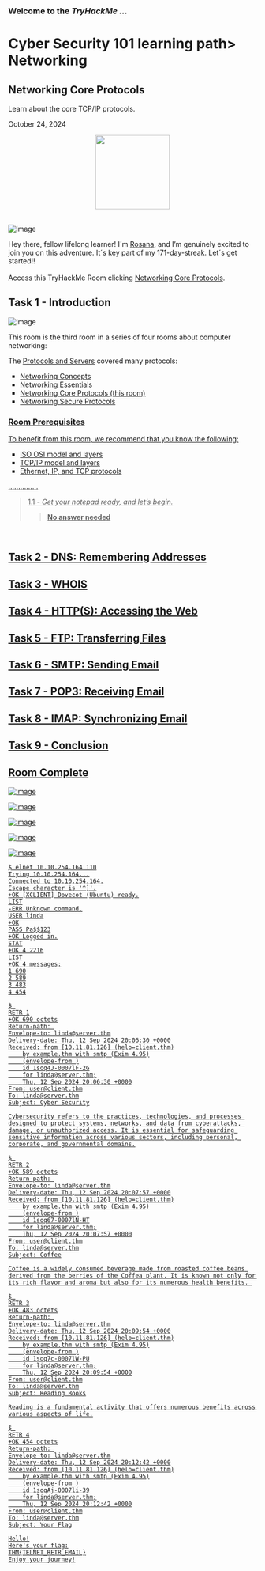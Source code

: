 <h3> Welcome to the <em>TryHackMe ...</em></h3>
<h1>Cyber Security 101 learning path> Networking</h1>
<h2>Networking Core Protocols</h2>
<p>Learn about the core TCP/IP protocols.</p>
<p>October 24, 2024<br></p>

<div style="display: flex; justify-content: center; align-items: center;">
    <img src="https://github.com/user-attachments/assets/d12e0ee4-fbc7-4b89-a85f-087421c4f9e7" width="150px" height="150px"/>
</div>
<br>

![image](https://github.com/user-attachments/assets/4c9fbd68-8291-43fc-b015-6ed759d37403)

<p>Hey there, fellow lifelong learner! I´m <a href="https://www.linkedin.com/in/rosanafssantos/">Rosana</a>, and I’m genuinely excited to join you on this adventure. It´s key part of my 171-day-streak. Let´s get started!!<br><br>
Access this TryHackMe Room clicking <a href="https://tryhackme.com/r/room/networkingcoreprotocols">Networking Core Protocols</a>.</p>

<h2>Task 1 - Introduction</h2>

![image](https://github.com/user-attachments/assets/19fb744c-01c6-4568-a67d-37690c7d83f2)

<p>This room is the third room in a series of four rooms about computer networking:</p>

<p>The <a href="https://tryhackme.com/r/room/protocolsandservers"> Protocols and Servers</a> covered many protocols:<br>

<ul style="list-style-type:square">
    <li><a href="https://tryhackme.com/r/room/networkingconcepts">Networking Concepts</li>
    <li><a href="https://tryhackme.com/r/room/networkingessentials">Networking Essentials</li>
    <li>Networking Core Protocols (this room)</li>
    <li><a href="https://tryhackme.com/r/room/networkingsecureprotocols">Networking Secure Protocols</li>
</ul></p>

<h3>Room Prerequisites</h3>	    
<p>To benefit from this room, we recommend that you know the following:</p>
<ul style="list-style-type:square">
    <li>ISO OSI model and layers</li>
    <li>TCP/IP model and layers</li>
    <li>Ethernet, IP, and TCP protocols</li>
</ul></p>

<p>...............</p>

> 1.1 - <em>Get your notepad ready, and let’s begin.</em><br>
>> <strong>No answer needed</strong><br>
<p><br></p>


<h2>Task 2 - DNS: Remembering Addresses</h2>

<h2>Task 3 - WHOIS</h2>

<h2>Task 4 - HTTP(S): Accessing the Web</h2>

<h2>Task 5 - FTP: Transferring Files</h2>

<h2>Task 6 - SMTP: Sending Email</h2>

<h2>Task 7 - POP3: Receiving Email</h2>

<h2>Task 8 - IMAP: Synchronizing Email</h2>

<h2>Task 9 - Conclusion</h2>

<h2>Room Complete</h2>





![image](https://github.com/user-attachments/assets/37f121fd-a543-43bf-bc66-76e75ac219fe)



![image](https://github.com/user-attachments/assets/15dfedd9-503b-4f54-a2b8-e5e4a99e0cbe)


![image](https://github.com/user-attachments/assets/2e5e6ef8-7e4e-4191-ab21-89d3d65962da)

![image](https://github.com/user-attachments/assets/8f80384b-7ca9-4775-bee8-4676494ebde0)

![image](https://github.com/user-attachments/assets/d4b9a7d1-fa32-4a6c-a402-e44d055cdda0)


<pre><code>$ elnet 10.10.254.164 110
Trying 10.10.254.164...
Connected to 10.10.254.164.
Escape character is '^]'.
+OK [XCLIENT] Dovecot (Ubuntu) ready.
LIST
-ERR Unknown command.
USER linda
+OK
PASS Pa$$123
+OK Logged in.
STAT
+OK 4 2216
LIST
+OK 4 messages:
1 690
2 589
3 483
4 454
</code></pre>



<pre><code>$ 
RETR 1
+OK 690 octets
Return-path: <user@client.thm>
Envelope-to: linda@server.thm
Delivery-date: Thu, 12 Sep 2024 20:06:30 +0000
Received: from [10.11.81.126] (helo=client.thm)
	by example.thm with smtp (Exim 4.95)
	(envelope-from <user@client.thm>)
	id 1soq4J-0007lF-2G
	for linda@server.thm;
	Thu, 12 Sep 2024 20:06:30 +0000
From: user@client.thm
To: linda@server.thm
Subject: Cyber Security

Cybersecurity refers to the practices, technologies, and processes designed to protect systems, networks, and data from cyberattacks, damage, or unauthorized access. It is essential for safeguarding sensitive information across various sectors, including personal, corporate, and governmental domains.
</code></pre>

<pre><code>$ 
RETR 2
+OK 589 octets
Return-path: <user@client.thm>
Envelope-to: linda@server.thm
Delivery-date: Thu, 12 Sep 2024 20:07:57 +0000
Received: from [10.11.81.126] (helo=client.thm)
	by example.thm with smtp (Exim 4.95)
	(envelope-from <user@client.thm>)
	id 1soq67-0007lN-HT
	for linda@server.thm;
	Thu, 12 Sep 2024 20:07:57 +0000
From: user@client.thm
To: linda@server.thm
Subject: Coffee

Coffee is a widely consumed beverage made from roasted coffee beans derived from the berries of the Coffea plant. It is known not only for its rich flavor and aroma but also for its numerous health benefits. 
</code></pre>

<pre><code>$ 
RETR 3
+OK 483 octets
Return-path: <user@client.thm>
Envelope-to: linda@server.thm
Delivery-date: Thu, 12 Sep 2024 20:09:54 +0000
Received: from [10.11.81.126] (helo=client.thm)
	by example.thm with smtp (Exim 4.95)
	(envelope-from <user@client.thm>)
	id 1soq7c-0007lW-PU
	for linda@server.thm;
	Thu, 12 Sep 2024 20:09:54 +0000
From: user@client.thm
To: linda@server.thm
Subject: Reading Books

Reading is a fundamental activity that offers numerous benefits across various aspects of life.
</code></pre>

<pre><code>$ 
RETR 4
+OK 454 octets
Return-path: <user@client.thm>
Envelope-to: linda@server.thm
Delivery-date: Thu, 12 Sep 2024 20:12:42 +0000
Received: from [10.11.81.126] (helo=client.thm)
	by example.thm with smtp (Exim 4.95)
	(envelope-from <user@client.thm>)
	id 1soqAj-0007li-39
	for linda@server.thm;
	Thu, 12 Sep 2024 20:12:42 +0000
From: user@client.thm
To: linda@server.thm
Subject: Your Flag

Hello!
Here's your flag:
THM{TELNET_RETR_EMAIL}
Enjoy your journey!
</code></pre>









